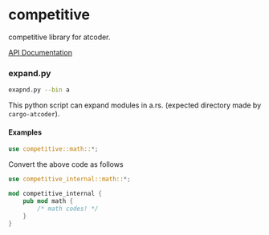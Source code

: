 # competitive

competitive library for atcoder.

[API Documentation](https://illumination-k.github.io/competitive-lib-rust/competitive)

### expand.py

```bash
exapnd.py --bin a
```

This python script can expand modules in a.rs. (expected directory made by `cargo-atcoder`).

#### Examples

```rust
use competitive::math::*;
```

Convert the above code as follows

```rust
use competitive_internal::math::*;

mod competitive_internal {
    pub mod math {
        /* math codes! */
    }
}
```
